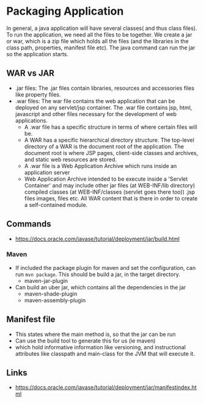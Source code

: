 # Packaging Application

In general, a java application will have several classes( and thus class files). To run the application, we need all the files to be together. We create a jar or war, which is a zip file which holds all the files (and the libraries in the class path, properties, manifest file etc). The java command can run the jar so the application starts.

## WAR vs JAR

- .jar files: The .jar files contain libraries, resources and accessories files like property files.
- .war files: The war file contains the web application that can be deployed on any servlet/jsp container. The .war file contains jsp, html, javascript and other files necessary for the development of web applications.
  - A .war file has a specific structure in terms of where certain files will be.
  - A WAR has a specific hierarchical directory structure. The top-level directory of a WAR is the document root of the application. The document root is where JSP pages, client-side classes and archives, and static web resources are stored.
  - A .war file is a Web Application Archive which runs inside an application server
  - Web Application Archive intended to be execute inside a 'Servlet Container' and may include other jar files (at WEB-INF/lib directory) compiled classes (at WEB-INF/classes (servlet goes there too)) .jsp files images, files etc. All WAR content that is there in order to create a self-contained module.


## Commands

- https://docs.oracle.com/javase/tutorial/deployment/jar/build.html

### Maven

- If included the package plugin for maven and set the configuration, can run `mvn package`. This should be build a jar, in the target directory.
  - maven-jar-plugin
- Can build an uber jar, which contains all the dependencies in the jar
  - maven-shade-plugin
  - maven-assembly-plugin

## Manifest file

- This states where the main method is, so that the jar can be run
- Can use the build tool to generate this for us (ie maven)
- which hold informative information like versioning, and instructional attributes like classpath and main-class for the JVM that will execute it.

## Links

- https://docs.oracle.com/javase/tutorial/deployment/jar/manifestindex.html
